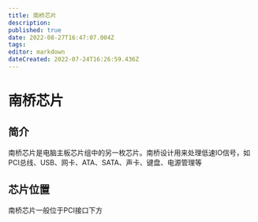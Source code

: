 ```yaml
---
title: 南桥芯片
description: 
published: true
date: 2022-08-27T16:47:07.004Z
tags: 
editor: markdown
dateCreated: 2022-07-24T16:26:59.436Z
---
```


# 南桥芯片
## 简介
南桥芯片是电脑主板芯片组中的另一枚芯片。南桥设计用来处理低速IO信号，如PCI总线、USB、网卡、ATA、SATA、声卡、键盘、电源管理等
## 芯片位置
南桥芯片一般位于PCI接口下方